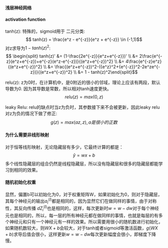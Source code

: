 #### 浅层神经网络

#### activation function
tanh(z): 特殊的，sigmoid用于 二元分类:
$$ tanh(z) = \frac{e^z - e^{-z}}{e^z + e^{-z}} \in (-1,1)$$
对z求导为$1-tanh(z)^2$:
$$ \begin{split} tanh(z)' &= (1-\frac{2e^{-z}}{e^z+e^{-z}})' \\ &= 2\frac{e^{-z}(e^z+e^{-z})+e^{-z}(e^z-e^{-z})}{(e^z+e^{-z})^2} \\ &= 4\frac{e^{-z}e^z}{(e^z+e^{-z})^2} \\ &= \frac{(e^z+e^{-z})^2-({e^z}^2+{e^{-z}}^2-2e^ze^{-z})}{(e^z+e^{-z})^2} \\ &= 1 - tanh(z)^2\end{split}$$

relu(z): z为0时，在计算机中，是0附近的很小的邻域，理论上应该有两段，默认导数为0. 因为其导数是常数，所以相对tanh速度更快。
$$relu(z) = max(0,z)$$

leaky Relu: relu的缺点时当z为负时，其参数接下来不会被更新，因此leaky relu对z为负的情况下做了修正:
$$g(z)=max(az,z),a是很小的正数$$

#### 为什么需要非线形映射

对于恒等线形映射，无论隐藏层有多少，它最终计算的都是：
$$\hat{y}=wx+b$$
多个线性隐藏层的组合仍然是线程隐藏层，所以没有隐藏层和很多的隐藏层都能学习到相同的效果。

#### 随机初始化权重

显然，偏置b可以初始化为0，对于权重矩阵W，如果初始化为0，则对于隐藏层，其每个神经元的输出$a^{(l)}_i$都是相同的，因为显然它们在做同样的事情，由于对称性，其反向传播 $dZ^{(l)}_i$也是相同的，这样，每次更新时$w = w - dw$对于每个神经元也是相同的，所以，每一层的所有神经元都在做同样的事情，也就是每层的有多个神经元和只有一个神经元有一样的效果。所以需要用很小的随机数进行初始化，如果随机数较大，则$WX+b$会较大，对于tanh或者sigmoid等激活函数，$g(WX+b)$求导后值会很小，这样更新$w=w-dw$每次更新幅度会很小，即梯度下降慢。

